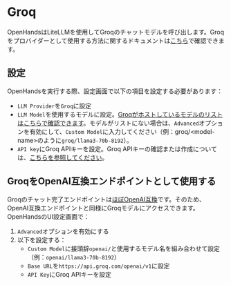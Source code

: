 # Groq

OpenHandsはLiteLLMを使用してGroqのチャットモデルを呼び出します。Groqをプロバイダーとして使用する方法に関するドキュメントは[こちら](https://docs.litellm.ai/docs/providers/groq)で確認できます。

## 設定

OpenHandsを実行する際、設定画面で以下の項目を設定する必要があります：
- `LLM Provider`を`Groq`に設定
- `LLM Model`を使用するモデルに設定。[Groqがホストしているモデルのリストはこちらで確認できます](https://console.groq.com/docs/models)。モデルがリストにない場合は、`Advanced`オプションを有効にして、`Custom Model`に入力してください（例：groq/&lt;model-name&gt;のように`groq/llama3-70b-8192`）。
- `API key`にGroq APIキーを設定。Groq APIキーの確認または作成については、[こちらを参照してください](https://console.groq.com/keys)。

## GroqをOpenAI互換エンドポイントとして使用する

Groqのチャット完了エンドポイントは[ほぼOpenAI互換](https://console.groq.com/docs/openai)です。そのため、OpenAI互換エンドポイントと同様にGroqモデルにアクセスできます。OpenHandsのUI設定画面で：
1. `Advanced`オプションを有効にする
2. 以下を設定する：
   - `Custom Model`に接頭辞`openai/`と使用するモデル名を組み合わせて設定（例：`openai/llama3-70b-8192`）
   - `Base URL`を`https://api.groq.com/openai/v1`に設定
   - `API Key`にGroq APIキーを設定
